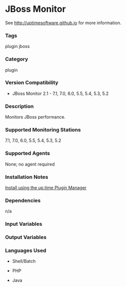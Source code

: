 # JBoss Monitor

See http://uptimesoftware.github.io for more information.

### Tags 
 plugin   jboss  

### Category

plugin

### Version Compatibility


  
* JBoss Monitor 2.1 - 7.1, 7.0, 6.0, 5.5, 5.4, 5.3, 5.2
  


### Description
Monitors JBoss performance.


### Supported Monitoring Stations

7.1, 7.0, 6.0, 5.5, 5.4, 5.3, 5.2

### Supported Agents
None; no agent required

### Installation Notes
<p><a href="https://github.com/uptimesoftware/uptime-plugin-manager">Install using the up.time Plugin Manager</a></p>


### Dependencies
<p>n/a</p>


### Input Variables


### Output Variables



### Languages Used

* Shell/Batch

* PHP

* Java

